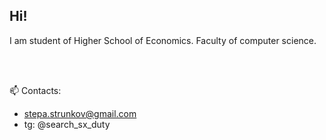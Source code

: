 

<!--
**yasamprom/yasamprom** is a ✨ _special_ ✨ repository because its `README.md` (this file) appears on your GitHub profile.

Here are some ideas to get you started:

- 🔭 I’m currently working on ...
- 🌱 I’m currently learning ...
- 👯 I’m looking to collaborate on ...
- 🤔 I’m looking for help with ...
- 💬 Ask me about ...
- 📫 How to reach me: stepa.strunkov@gmail.com
- 😄 Pronouns: ...
- ⚡ Fun fact: ...
-->
## Hi! 
I am student of Higher School of Economics. Faculty of computer science.

<br/><br/>

📫 Contacts: 
 - stepa.strunkov@gmail.com
 - tg: @search_sx_duty

